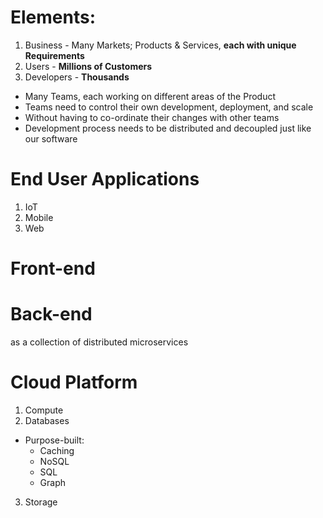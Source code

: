 # Elements:
1. Business - Many Markets; Products & Services, **each with unique Requirements**
2. Users - **Millions of Customers**
3. Developers - **Thousands**

* Many Teams, each working on different areas of the Product
* Teams need to control their own development, deployment, and scale
* Without having to co-ordinate their changes with other teams
* Development process needs to be distributed and decoupled just like our software

# End User Applications
1. IoT
2. Mobile
3. Web

# Front-end

# Back-end
as a collection of distributed microservices

# Cloud Platform
1. Compute
2. Databases
* Purpose-built:
   * Caching
   * NoSQL
   * SQL
   * Graph
3. Storage
